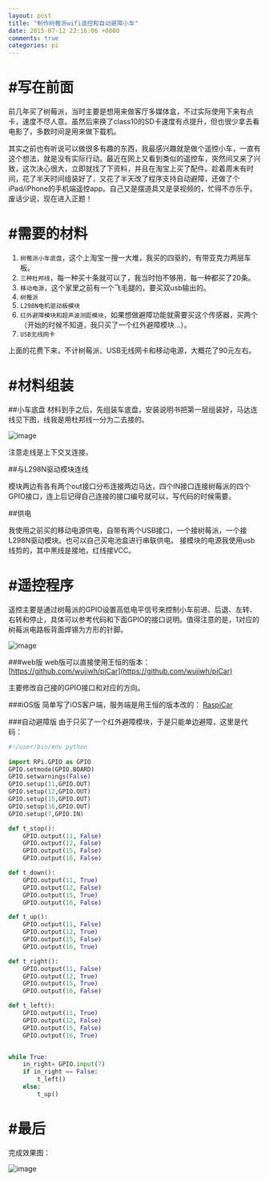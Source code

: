 ```yaml
---
layout: post
title: "制作树莓派wifi遥控和自动避障小车"
date: 2015-07-12 22:16:06 +0800
comments: true
categories: pi
---
```


#写在前面
=====
前几年买了树莓派，当时主要是想用来做客厅多媒体盒，不过实际使用下来有点卡，速度不尽人意。虽然后来换了class10的SD卡速度有点提升，但也很少拿去看电影了，多数时间是用来做下载机。

其实之前也有听说可以做很多有趣的东西，我最感兴趣就是做个遥控小车，一直有这个想法，就是没有实际行动。最近在网上又看到类似的遥控车，突然间又来了兴致，这次决心很大，立即就找了下资料，并且在淘宝上买了配件。趁着周末有时间，花了半天时间组装好了，又花了半天改了程序支持自动避障，还做了个iPad/iPhone的手机端遥控app。自己又是摆道具又是录视频的，忙得不亦乐乎。废话少说，现在进入正题！

#需要的材料
===
1. `树莓派小车底盘`，这个上淘宝一搜一大堆，我买的四驱的，有带亚克力两层车板。
2. `三种杜邦线`，每一种买十条就可以了，我当时怕不够用，每一种都买了20条。
3. `移动电源`，这个家里之前有一个飞毛腿的，要买双usb输出的。
4. `树莓派`
5. `L298N电机驱动板模块`
6. `红外避障模块和超声波测距模块`，如果想做避障功能就需要买这个传感器，买两个（开始的时候不知道，我只买了一个红外避障模块...）。
7. `USB无线网卡`

上面的花费下来，不计树莓派、USB无线网卡和移动电源，大概花了90元左右。

#材料组装
===

##小车底盘
材料到手之后，先组装车底盘，安装说明书把第一层组装好，马达连线见下图，线我是用杜邦线一分为二去接的。

![image](/blogImages/car_01.jpg)

注意走线是上下交叉连接。

##与L298N驱动模块连线

模块两边有各有两个out接口分布连接两边马达，四个IN接口连接树莓派的四个GPIO接口，连上后记得自己连接的接口编号就可以，写代码的时候需要。

##供电

我使用之前买的移动电源供电，自带有两个USB接口，一个接树莓派，一个接L298N驱动模块。也可以自己买电池盒进行串联供电。
接模块的电源我使用usb线剪的，其中黑线是接地，红线接VCC。

#遥控程序
===

遥控主要是通过树莓派的GPIO设置高低电平信号来控制小车前进、后退、左转、右转和停止，具体可以参考代码和下面GPIO的接口说明。值得注意的是，1对应的树莓派电路板背面焊锡为方形的针脚。

![image](/blogImages/pi_GPIO.png)

###web版
web版可以直接使用王恒的版本：
[https://github.com/wujiwh/piCar](https://github.com/wujiwh/piCar)

主要修改自己接的GPIO接口和对应的方向。

###iOS版
简单写了iOS客户端，服务端是用王恒的版本改的：
[RaspiCar](https://github.com/MellongLau/RaspiCar)

###自动避障版
由于只买了一个红外避障模块，于是只能单边避障，这里是代码：

```python
#!/user/bin/env python
 
import RPi.GPIO as GPIO
GPIO.setmode(GPIO.BOARD)
GPIO.setwarnings(False)
GPIO.setup(11,GPIO.OUT)
GPIO.setup(12,GPIO.OUT)
GPIO.setup(15,GPIO.OUT)
GPIO.setup(16,GPIO.OUT)
GPIO.setup(7,GPIO.IN)

def t_stop():
	GPIO.output(11, False)
	GPIO.output(12, False)
	GPIO.output(15, False)
	GPIO.output(16, False)

def t_down():
	GPIO.output(11, True)
	GPIO.output(12, False)
	GPIO.output(15, True)
	GPIO.output(16, False)

def t_up():
	GPIO.output(11, False)
	GPIO.output(12, True)
	GPIO.output(15, False)
	GPIO.output(16, True)

def t_right():
	GPIO.output(11, False)
	GPIO.output(12, True)
	GPIO.output(15, True)
	GPIO.output(16, False)

def t_left():
	GPIO.output(11, True)
	GPIO.output(12, False)
	GPIO.output(15, False)
	GPIO.output(16, True)


while True:
    in_right= GPIO.input(7)
    if in_right == False:
    	t_left()
    else:
   		t_up()
```



#最后
====
完成效果图：

![image](/blogImages/car_02.jpg)
